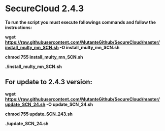 # SecureCloud 2.4.3

<b>To run the script you must execute followings commands and follow the instructions:</bh>

wget https://raw.githubusercontent.com/MutanteGithub/SecureCloud/master/install_multy_mn_SCN.sh -O install_multy_mn_SCN.sh

chmod 755 install_multy_mn_SCN.sh

./install_multy_mn_SCN.sh

## For update to 2.4.3 version:

wget https://raw.githubusercontent.com/MutanteGithub/SecureCloud/master/update_SCN_24.sh -O update_SCN_24.sh

chmod 755 update_SCN_243.sh

./update_SCN_24.sh
